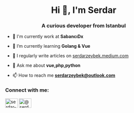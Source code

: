 <h1 align="center">Hi 👋, I'm Serdar</h1>
<h3 align="center">A curious developer from Istanbul</h3>

- 🔭 I'm currently work at **SabancıDx**

- 🌱 I’m currently learning **Golang & Vue**

- 📝 I regularly write articles on [serdarzeybek.medium.com](serdarzeybek.medium.com)

- 💬 Ask me about **vue,php,python**

- 📫 How to reach me **serdarzeybek@outlook.com**

<h3 align="left">Connect with me:</h3>
<p align="left">
<a href="https://linkedin.com/in/serdar-zeybek" target="blank"><img align="center" src="https://raw.githubusercontent.com/rahuldkjain/github-profile-readme-generator/master/src/images/icons/Social/linked-in-alt.svg" alt="serdar-zeybek" height="30" width="40" /></a>
<a href="https://medium.com/@serdarzeybek" target="blank"><img align="center" src="https://raw.githubusercontent.com/rahuldkjain/github-profile-readme-generator/master/src/images/icons/Social/medium.svg" alt="@serdarzeybek" height="30" width="40" /></a>
</p>
